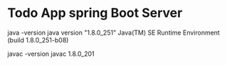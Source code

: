 # Todo App spring Boot Server

java -version
java version "1.8.0_251"
Java(TM) SE Runtime Environment (build 1.8.0_251-b08)

javac -version
javac 1.8.0_201